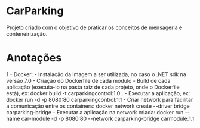 # CarParking
Projeto criado com o objetivo de praticar os conceitos de mensageria e conteneirização.

# Anotações
1 - Docker:
    - Instalação da imagem a ser utilizada, no caso o .NET sdk na versão 7.0
    - Criação do Dockerfile de cada módulo
    - Build de cada aplicação (executa-lo na pasta raiz de cada projeto, onde o Dockerfile está), ex: docker build -t carparkingcontrol:1.0 . 
    - Executar a aplicação, ex: docker run -d -p 8080:80 carparkingcontrol:1.1
    - Criar network para facilitar a comunicação entre os containers: docker network create --driver bridge carparking-bridge
    - Executar a aplicação na network criada: docker run --name car-module -d -p 8080:80 --network carparking-bridge carmodule:1.1